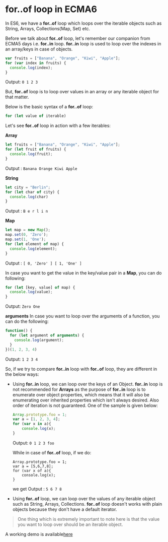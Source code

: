 # for..of loop in ECMA6

In ES6, we have a **for..of** loop which loops over the iterable objects such as String, Arrays, Collections(Map, Set) etc.

Before we talk about **for..of** loop, let's remember our companion from ECMA5 days i.e. **for..in** loop. **for..in** loop is used to loop over the indexes
in an array/keys in case of objects.

```Javascript
var fruits = ["Banana", "Orange", "Kiwi", "Apple"];
for (var index in fruits) {
  console.log(index);
}
```

Output: ```0
           1
           2
           3```

But, **for..of** loop is to loop over values in an array or any iterable
object for that matter.

Below is the basic syntax of a **for..of** loop:

```Javascript
for (let value of iterable)
```

Let's see **for..of** loop in action with a few iterables:

**Array**

```Javascript
let fruits = ["Banana", "Orange", "Kiwi", "Apple"];
for (let fruit of fruits) {
  console.log(fruit);
}
```

Output : ```Banana
                                         Orange
                                         Kiwi
                                         Apple```
                                         
**String**

```Javascript
let city = "Berlin";
for (let char of city) {
  console.log(char)
}
```
Output : ```B
            e
            r
            l
            i
            n```

**Map**

```Javascript
let map = new Map();
map.set(0, 'Zero');
map.set(1, 'One');
for (let element of map) {
  console.log(element);
}
```
Output : ```[ 0, 'Zero' ]
            [ 1, 'One' ]```

In case you want to get the value in the key/value pair in a **Map**, you can do following:

```Javascript
for (let [key, value] of map) {
  console.log(value);
}
```

Output: ```Zero
           One```

**arguments**
In case you want to loop over the arguments of a function, you can do the following:

```Javascript
function() {
  for (let argument of arguments) {
    console.log(argument);
  }
})(1, 2, 3, 4)
```

Output: ```1
           2
           3
           4```
           
So, if we try to compare **for..in** loop with **for..of** loop, they are different in the below ways:

* Using **for..in** loop, we can loop over the keys of an Object. **for..in** loop is not recommended for **Arrays** as the purpose of
**for..in** loop is to enumerate over object properties, which means that it will also be enumerating over inherited properties which isn't always desired. Also order of iteration is not guaranteed. One of the sample is given below:

    ```Javascript
    Array.prototype.foo = 1;
    var a = [1, 2, 3, 4];
    for (var x in a){
        console.log(x);
    }
    ```
    Output: ```0
            1
            2
            3
            foo```

    While in case of **for..of** loop, if we do:
    ```Javacript
    Array.prototype.foo = 1;
    var a = [5,6,7,8];
    for (var x of a){
        console.log(x);
    }
    ```
    we get Output : ```5
                       6
                       7
                       8```
* Using **for..of** loop, we can loop over the values of any iterable object such as String, Arrays, Collections. **for..of** loop doesn't works with plain objects because they don't have a default iterator. 
           
> One thing which is extremely important to note here is that the value you want to loop over should be an 
iterable object.

A working demo is available[here](https://repl.it/@namitamalik/SeagreenLoathsomeAustralianshelduck)